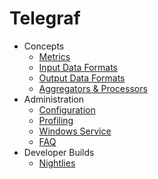 # Telegraf

- Concepts
  - [Metrics][metrics]
  - [Input Data Formats][parsers]
  - [Output Data Formats][serializers]
  - [Aggregators & Processors][aggproc]
- Administration
  - [Configuration][conf]
  - [Profiling][profiling]
  - [Windows Service][winsvc]
  - [FAQ][faq]
- Developer Builds
  - [Nightlies](nightlies)

[conf]: /docs/CONFIGURATION.md
[metrics]: /docs/METRICS.md
[parsers]: /docs/DATA_FORMATS_INPUT.md
[serializers]: /docs/DATA_FORMATS_OUTPUT.md
[aggproc]: /docs/AGGREGATORS_AND_PROCESSORS.md
[profiling]: /docs/PROFILING.md
[winsvc]: /docs/WINDOWS_SERVICE.md
[faq]: /docs/FAQ.md
[nightlies]: /docs/NIGHTLIES.md
